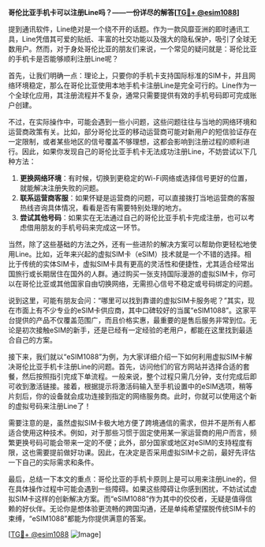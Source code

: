 **哥伦比亚手机卡可以注册Line吗？——一份详尽的解答[[TG💪+ @esim1088](https://t.me/s/esim1088)]**

提到通讯软件，Line绝对是一个绕不开的话题。作为一款风靡亚洲的即时通讯工具，Line凭借其可爱的贴纸、丰富的社交功能以及强大的隐私保护，吸引了全球无数用户。然而，对于身处哥伦比亚的朋友们来说，一个常见的疑问就是：哥伦比亚的手机卡是否能够顺利注册Line呢？

首先，让我们明确一点：理论上，只要你的手机卡支持国际标准的SIM卡，并且网络环境稳定，那么在哥伦比亚使用本地手机卡注册Line是完全可行的。Line作为一个全球化应用，其注册流程并不复杂，通常只需要提供有效的手机号码即可完成账户创建。

不过，在实际操作中，可能会遇到一些小问题，这些问题往往与当地的网络环境和运营商政策有关。比如，部分哥伦比亚的移动运营商可能对新用户的短信验证存在一定限制，或者某些地区的信号覆盖不够理想，这都会影响到注册过程的顺利进行。因此，如果你发现自己的哥伦比亚手机卡无法成功注册Line，不妨尝试以下几种方法：

1. **更换网络环境**：有时候，切换到更稳定的Wi-Fi网络或选择信号更好的位置，就能解决注册失败的问题。
2. **联系运营商客服**：如果怀疑是运营商的问题，可以直接拨打当地运营商的客服热线咨询具体情况，看看是否有需要特别处理的地方。
3. **尝试其他号码**：如果实在无法通过自己的哥伦比亚手机卡完成注册，也可以考虑借用朋友的手机号码来完成这一环节。

当然，除了这些基础的方法之外，还有一些进阶的解决方案可以帮助你更轻松地使用Line。比如，近年来兴起的虚拟SIM卡（eSIM）技术就是一个不错的选择。相比于传统的实体SIM卡，虚拟SIM卡具有更高的灵活性和便捷性，尤其适合经常出国旅行或长期居住在国外的人群。通过购买一张支持国际漫游的虚拟SIM卡，你可以在哥伦比亚或其他国家自由切换网络，无需担心信号不稳定或号码绑定的问题。

说到这里，可能有朋友会问：“哪里可以找到靠谱的虚拟SIM卡服务呢？”其实，现在市面上有不少专业的eSIM卡供应商，其中口碑较好的当属“eSIM1088”。这家平台提供的产品不仅覆盖范围广，而且价格实惠，最重要的是售后服务非常到位。无论是初次接触eSIM的新手，还是已经有一定经验的老用户，都能在这里找到最适合自己的方案。

接下来，我们就以“eSIM1088”为例，为大家详细介绍一下如何利用虚拟SIM卡解决哥伦比亚手机卡注册Line的问题。首先，访问他们的官方网站并选择合适的套餐，然后按照指引完成下单流程。一般来说，整个过程只需几分钟，支付完成后即可收到激活链接。接着，根据提示将激活码输入至手机设置中的eSIM选项，稍等片刻后，你的设备就会成功连接到指定的网络服务商。此时，你就可以使用这个新的虚拟号码来注册Line了！

需要注意的是，虽然虚拟SIM卡极大地方便了跨境通信的需求，但并不是所有人都适合使用这种技术。例如，对于那些习惯于固定使用某一家运营商的用户而言，频繁更换号码可能会带来一定的不便；此外，部分国家或地区对eSIM的支持程度有限，这也需要提前做好功课。因此，在决定是否采用虚拟SIM卡之前，最好先评估一下自己的实际需求和条件。

最后，总结一下本文的重点：哥伦比亚的手机卡原则上是可以用来注册Line的，但在具体操作过程中可能会遇到一些障碍。如果这些障碍让你感到困扰，不妨试试虚拟SIM卡这样的创新解决方案。而“eSIM1088”作为其中的佼佼者，无疑是值得信赖的好伙伴。无论你是想体验更流畅的跨国沟通，还是单纯希望摆脱传统SIM卡的束缚，“eSIM1088”都能为你提供满意的答案。

[[TG💪+ @esim1088](https://t.me/s/esim1088) ![Image](https://i.postimg.cc/4NQfJmqS/Snipaste-2025-05-13-00-14-12.png)]